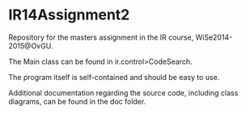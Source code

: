 IR14Assignment2
===============

Repository for the masters assignment in the IR course, WiSe2014-2015@OvGU.

The Main class can be found in ir.control>CodeSearch. 

The program itself is self-contained and should be easy to use.

Additional documentation regarding the source code, including class diagrams, can be found in the doc folder.
